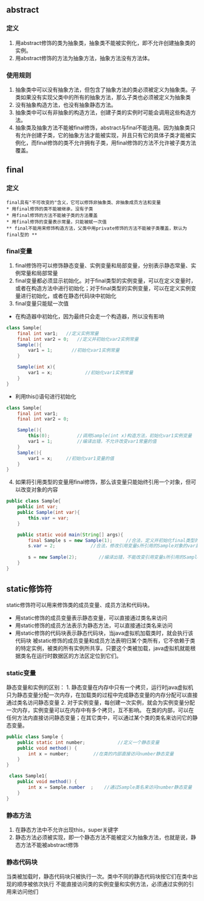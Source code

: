 ## abstract
### 定义
1. 用abstract修饰的类为抽象类，抽象类不能被实例化，即不允许创建抽象类的实例。
2. 用abstract修饰的方法为抽象方法，抽象方法没有方法体。

### 使用规则
1. 抽象类中可以没有抽象方法，但包含了抽象方法的类必须被定义为抽象类。子类如果没有实现父类中的所有的抽象方法，那么子类也必须被定义为抽象类
2. 没有抽象构造方法，也没有抽象静态方法。
3. 抽象类中可以有非抽象的构造方法，创建子类的实例时可能会调用这些构造方法。
4. 抽象类及抽象方法不能被final修饰，abstract与final不能连用。因为抽象类只有允许创建子类，它的抽象方法才能被实现，并且只有它的具体子类才能被实例化，而final修饰的类不允许拥有子类，用final修饰的方法不允许被子类方法覆盖。

## final
### 定义
	final具有"不可改变的"含义，它可以修饰非抽象类、非抽象成员方法和变量
	* 用final修饰的类不能被继承，没有子类
	* 用final修饰的方法不能被子类的方法覆盖
	* 用final修饰的变量表示常量，只能被赋一次值
	** final不能用来修饰构造方法，父类中用private修饰的方法不能被子类覆盖，默认为final型的 **

### final变量
1. final修饰符可以修饰静态变量、实例变量和局部变量，分别表示静态常量、实例常量和局部常量
2. final变量都必须显示初始化。对于final类型的实例变量，可以在定义变量时，或者在构造方法中进行初始化；对于final类型的实例变量，可以在定义实例变量进行初始化，或者在静态代码块中初始化
3. final变量只能赋一次值
* 在构造器中初始化，因为最终只会走一个构造器，所以没有影响
```java
class Sample{
	final int var1;   //定义实例常量
	final int var2 = 0;   //定义并初始化var2实例常量
	Sample(){
		var1 = 1;       //初始化var1实例常量
	}

	Sample(int x){
		var1 = x;            //初始化var1实例常量
	}
}
```
* 利用this()语句进行初始化
```java
class Sample{
	final int var1;
	final int var2 = 0;

	Sample(){
		this(0);          //调用Sample(int x)构造方法，初始化var1实例变量
		var1 = 1;         //编译出错，不允许改变var1常量的值
	}
	Sample(){
		var1 = x;     //初始化var1变量的值
	}
}
```
4. 如果将引用类型的变量用final修饰，那么该变量只能始终引用一个对象，但可以改变对象的内容
```java 
public class Sample{
	public int var;
	public Sample(int var){
		this.var = var;
	}

	public static void main(String[] args){
		final Sample s = new Sample(1);     //合法，定义并初始化final类型的引用变量s
		s.var = 2;             //合法，修改引用变量s所引用的Sample对象的var属性
		
		s = new Sample(2);        //编译出错，不能改变引用变量s所引用的Sample对象
	}
}
```

## static修饰符
static修饰符可以用来修饰类的成员变量、成员方法和代码块。
* 用static修饰的成员变量表示静态变量，可以直接通过类名来访问
* 用static修饰的成员方法表示为静态方法，可以直接通过类名来访问
* 用static修饰的代码块表示静态代码块，当java虚拟机加载类时，就会执行该代码块
被static修饰的成员变量和成员方法表明归某个类所有，它不依赖于类的特定实例，被类的所有实例所共享。只要这个类被加载，java虚拟机就能根据类名在运行时数据区的方法区定位到它们。

### static变量
静态变量和实例的区别：
	1. 静态变量在内存中只有一个拷贝，运行时java虚拟机只为静态变量分配一次内存，在加载类的过程中完成静态变量的内存分配可以直接通过类名访问静态变量
	2. 对于实例变量，每创建一次实例，就会为实例变量分配一次内存，实例变量可以在内存中有多个拷贝，互不影响。
在类的内部，可以在任何方法内直接访问静态变量；在其它类中，可以通过某个类的类名来访问它的静态变量。
```java
public class Sample {
	public static int number;            //定义一个静态变量
	public void method() {
		int x = number;         //在类的内部直接访问number静态变量
	}
}

 class Sample1{
	public void method() {
		int x = Sample.number  ;    //通过Sample类名来访问number静态变量
	}
}
```
### 静态方法
1. 在静态方法中不允许出现this，super关键字
2. 静态方法必须被实现，即一个静态方法不能被定义为抽象方法，也就是说，静态方法不能被abstract修饰

### 静态代码块
当类被加载时，静态代码块只被执行一次。类中不同的静态代码块按它们在类中出现的顺序被依次执行
不能直接访问类的实例变量和实例方法，必须通过实例的引用来访问他们
